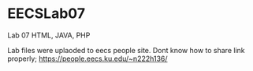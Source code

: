 # EECSLab07
Lab 07 HTML, JAVA, PHP

Lab files were uplaoded to eecs people site. Dont know how to share link properly; https://people.eecs.ku.edu/~n222h136/
